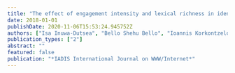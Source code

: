 ```yaml
---
title: "The effect of engagement intensity and lexical richness in identifying bot accounts on twitter"
date: 2018-01-01
publishDate: 2020-11-06T15:53:24.945752Z
authors: ["Isa Inuwa-Dutsea", "Bello Shehu Bello", "Ioannis Korkontzelos", "Heckel Reiko"]
publication_types: ["2"]
abstract: ""
featured: false
publication: "*IADIS International Journal on WWW/Internet*"
---
```


